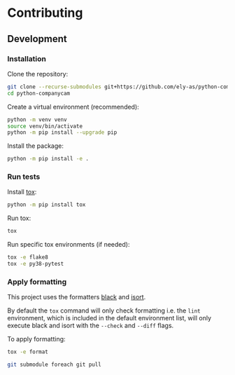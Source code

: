 # Contributing

## Development

### Installation

Clone the repository:
```sh
git clone --recurse-submodules git+https://github.com/ely-as/python-companycam
cd python-companycam
```

Create a virtual environment (recommended):
```sh
python -m venv venv
source venv/bin/activate
python -m pip install --upgrade pip
```

Install the package:
```sh
python -m pip install -e .
```

### Run tests

Install [tox](https://tox.wiki/en/latest/):
```sh
python -m pip install tox
```

Run tox:
```sh
tox
```

Run specific tox environments (if needed):
```sh
tox -e flake8
tox -e py38-pytest
```

### Apply formatting

This project uses the formatters [black](https://github.com/psf/black) and
[isort](https://pycqa.github.io/isort/).

By default the `tox` command will only check formatting i.e. the `lint` environment,
which is included in the default environment list, will only execute black and isort
with the `--check` and `--diff` flags.

To apply formatting:
```sh
tox -e format
```

```sh
git submodule foreach git pull
```

